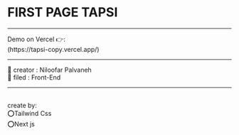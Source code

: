 
<h1>
  FIRST PAGE TAPSI
</h1>
<hr/>
Demo on Vercel 👉: 
<br/>
(https://tapsi-copy.vercel.app/)
<hr/>
👩 creator : Niloofar Palvaneh
<br/>
👩 filed : Front-End
<br/>
<hr/>
<br/>
create by:
<br/>
⭕️Tailwind Css
<br/>
⭕️Next js


